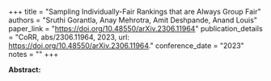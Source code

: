 +++
title = "Sampling Individually-Fair Rankings that are Always Group Fair"
authors = "Sruthi Gorantla, Anay Mehrotra, Amit Deshpande, Anand Louis"
paper_link = "https://doi.org/10.48550/arXiv.2306.11964"
publication_details = "CoRR, abs/2306.11964, 2023, url: <a href='https://doi.org/10.48550/arXiv.2306.11964' target='_blank'>https://doi.org/10.48550/arXiv.2306.11964</a>."
conference_date = "2023"
notes = ""
+++

<b>Abstract:</b>

